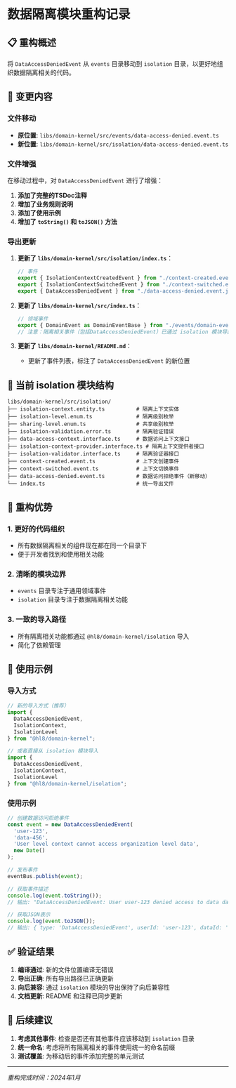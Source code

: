 # 数据隔离模块重构记录

## 📋 重构概述

将 `DataAccessDeniedEvent` 从 `events` 目录移动到 `isolation` 目录，以更好地组织数据隔离相关的代码。

## 🔄 变更内容

### 文件移动

- **原位置**: `libs/domain-kernel/src/events/data-access-denied.event.ts`
- **新位置**: `libs/domain-kernel/src/isolation/data-access-denied.event.ts`

### 文件增强

在移动过程中，对 `DataAccessDeniedEvent` 进行了增强：

1. **添加了完整的TSDoc注释**
2. **增加了业务规则说明**
3. **添加了使用示例**
4. **增加了 `toString()` 和 `toJSON()` 方法**

### 导出更新

1. **更新了 `libs/domain-kernel/src/isolation/index.ts`**：

   ```typescript
   // 事件
   export { IsolationContextCreatedEvent } from "./context-created.event.js";
   export { IsolationContextSwitchedEvent } from "./context-switched.event.js";
   export { DataAccessDeniedEvent } from "./data-access-denied.event.js"; // 新增
   ```

2. **更新了 `libs/domain-kernel/src/index.ts`**：

   ```typescript
   // 领域事件
   export { DomainEvent as DomainEventBase } from "./events/domain-event.js";
   // 注意：隔离相关事件（包括DataAccessDeniedEvent）已通过 isolation 模块导出
   ```

3. **更新了 `libs/domain-kernel/README.md`**：
   - 更新了事件列表，标注了 `DataAccessDeniedEvent` 的新位置

## 📁 当前 isolation 模块结构

```
libs/domain-kernel/src/isolation/
├── isolation-context.entity.ts          # 隔离上下文实体
├── isolation-level.enum.ts              # 隔离级别枚举
├── sharing-level.enum.ts                # 共享级别枚举
├── isolation-validation.error.ts        # 隔离验证错误
├── data-access-context.interface.ts     # 数据访问上下文接口
├── isolation-context-provider.interface.ts # 隔离上下文提供者接口
├── isolation-validator.interface.ts     # 隔离验证器接口
├── context-created.event.ts             # 上下文创建事件
├── context-switched.event.ts            # 上下文切换事件
├── data-access-denied.event.ts          # 数据访问拒绝事件（新移动）
└── index.ts                             # 统一导出文件
```

## 🎯 重构优势

### 1. **更好的代码组织**

- 所有数据隔离相关的组件现在都在同一个目录下
- 便于开发者找到和使用相关功能

### 2. **清晰的模块边界**

- `events` 目录专注于通用领域事件
- `isolation` 目录专注于数据隔离相关功能

### 3. **一致的导入路径**

- 所有隔离相关功能都通过 `@hl8/domain-kernel/isolation` 导入
- 简化了依赖管理

## 📝 使用示例

### 导入方式

```typescript
// 新的导入方式（推荐）
import { 
  DataAccessDeniedEvent,
  IsolationContext,
  IsolationLevel 
} from "@hl8/domain-kernel";

// 或者直接从 isolation 模块导入
import { 
  DataAccessDeniedEvent,
  IsolationContext,
  IsolationLevel 
} from "@hl8/domain-kernel/isolation";
```

### 使用示例

```typescript
// 创建数据访问拒绝事件
const event = new DataAccessDeniedEvent(
  'user-123',
  'data-456',
  'User level context cannot access organization level data',
  new Date()
);

// 发布事件
eventBus.publish(event);

// 获取事件描述
console.log(event.toString());
// 输出: "DataAccessDeniedEvent: User user-123 denied access to data data-456. Reason: User level context cannot access organization level data"

// 获取JSON表示
console.log(event.toJSON());
// 输出: { type: 'DataAccessDeniedEvent', userId: 'user-123', dataId: 'data-456', ... }
```

## ✅ 验证结果

1. **编译通过**: 新的文件位置编译无错误
2. **导出正确**: 所有导出路径已正确更新
3. **向后兼容**: 通过 `isolation` 模块的导出保持了向后兼容性
4. **文档更新**: README 和注释已同步更新

## 🔄 后续建议

1. **考虑其他事件**: 检查是否还有其他事件应该移动到 `isolation` 目录
2. **统一命名**: 考虑将所有隔离相关的事件使用统一的命名前缀
3. **测试覆盖**: 为移动后的事件添加完整的单元测试

---

*重构完成时间：2024年1月*
